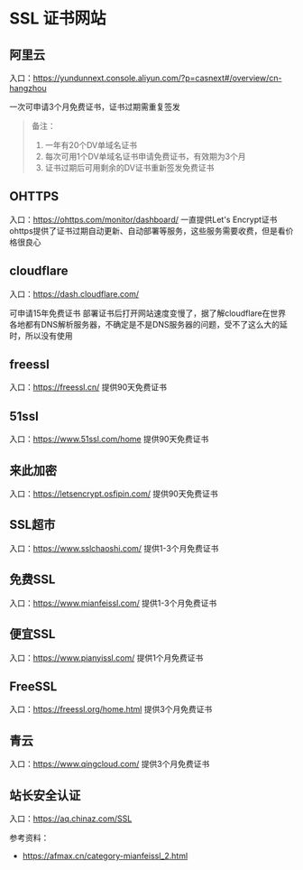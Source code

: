 # SSL 证书网站

## 阿里云

入口：https://yundunnext.console.aliyun.com/?p=casnext#/overview/cn-hangzhou

一次可申请3个月免费证书，证书过期需重复签发

>  备注：
>
> 1. 一年有20个DV单域名证书
> 2. 每次可用1个DV单域名证书申请免费证书，有效期为3个月
> 3. 证书过期后可用剩余的DV证书重新签发免费证书

## OHTTPS
入口：https://ohttps.com/monitor/dashboard/
一直提供Let's Encrypt证书
ohttps提供了证书过期自动更新、自动部署等服务，这些服务需要收费，但是看价格很良心

## cloudflare

入口：https://dash.cloudflare.com/

可申请15年免费证书
部署证书后打开网站速度变慢了，据了解cloudflare在世界各地都有DNS解析服务器，不确定是不是DNS服务器的问题，受不了这么大的延时，所以没有使用

## freessl

入口：https://freessl.cn/
提供90天免费证书

## 51ssl

入口：https://www.51ssl.com/home
提供90天免费证书

## 来此加密
入口：https://letsencrypt.osfipin.com/
提供90天免费证书 

## SSL超市
入口：https://www.sslchaoshi.com/
提供1-3个月免费证书

## 免费SSL
入口：https://www.mianfeissl.com/
提供1-3个月免费证书

## 便宜SSL
入口：https://www.pianyissl.com/
提供1个月免费证书

## FreeSSL
入口：https://freessl.org/home.html
提供3个月免费证书

## 青云
入口：https://www.qingcloud.com/
提供3个月免费证书

## 站长安全认证
入口：https://aq.chinaz.com/SSL


参考资料：
- https://afmax.cn/category-mianfeissl_2.html